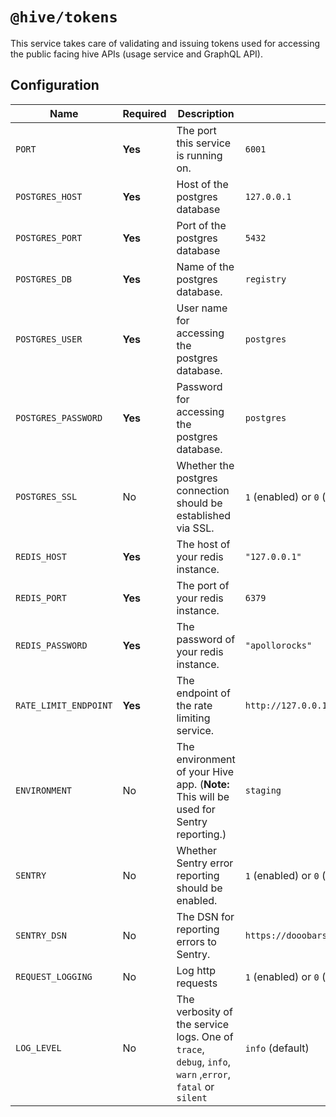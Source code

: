 # `@hive/tokens`

This service takes care of validating and issuing tokens used for accessing the public facing hive
APIs (usage service and GraphQL API).

## Configuration

| Name                  | Required | Description                                                                                              | Example Value                                        |
| --------------------- | -------- | -------------------------------------------------------------------------------------------------------- | ---------------------------------------------------- |
| `PORT`                | **Yes**  | The port this service is running on.                                                                     | `6001`                                               |
| `POSTGRES_HOST`       | **Yes**  | Host of the postgres database                                                                            | `127.0.0.1`                                          |
| `POSTGRES_PORT`       | **Yes**  | Port of the postgres database                                                                            | `5432`                                               |
| `POSTGRES_DB`         | **Yes**  | Name of the postgres database.                                                                           | `registry`                                           |
| `POSTGRES_USER`       | **Yes**  | User name for accessing the postgres database.                                                           | `postgres`                                           |
| `POSTGRES_PASSWORD`   | **Yes**  | Password for accessing the postgres database.                                                            | `postgres`                                           |
| `POSTGRES_SSL`        | No       | Whether the postgres connection should be established via SSL.                                           | `1` (enabled) or `0` (disabled)                      |
| `REDIS_HOST`          | **Yes**  | The host of your redis instance.                                                                         | `"127.0.0.1"`                                        |
| `REDIS_PORT`          | **Yes**  | The port of your redis instance.                                                                         | `6379`                                               |
| `REDIS_PASSWORD`      | **Yes**  | The password of your redis instance.                                                                     | `"apollorocks"`                                      |
| `RATE_LIMIT_ENDPOINT` | **Yes**  | The endpoint of the rate limiting service.                                                               | `http://127.0.0.1:4012`                              |
| `ENVIRONMENT`         | No       | The environment of your Hive app. (**Note:** This will be used for Sentry reporting.)                    | `staging`                                            |
| `SENTRY`              | No       | Whether Sentry error reporting should be enabled.                                                        | `1` (enabled) or `0` (disabled)                      |
| `SENTRY_DSN`          | No       | The DSN for reporting errors to Sentry.                                                                  | `https://dooobars@o557896.ingest.sentry.io/12121212` |
| `REQUEST_LOGGING`     | No       | Log http requests                                                                                        | `1` (enabled) or `0` (disabled)                      |
| `LOG_LEVEL`           | No       | The verbosity of the service logs. One of `trace`, `debug`, `info`, `warn` ,`error`, `fatal` or `silent` | `info` (default)                                     |
